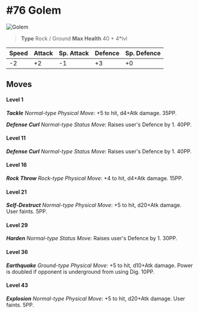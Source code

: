 # #76 Golem


![Golem](https://img.pokemondb.net/sprites/home/normal/1x/golem.png)

> **Type** Rock / Ground
> **Max Health** 40 + 4\*lvl

| Speed | Attack | Sp. Attack | Defence | Sp. Defence |
| ----- | ------ | ---------- | ------- | ----------- |
| -2 | +2 | -1 | +3 | +0 |

## Moves
#### Level 1

***Tackle** Normal-type Physical Move*: +5 to hit, d4+Atk damage.  35PP.

***Defense Curl** Normal-type Status Move*: Raises user's Defence by 1. 40PP.
#### Level 11

***Defense Curl** Normal-type Status Move*: Raises user's Defence by 1. 40PP.
#### Level 16

***Rock Throw** Rock-type Physical Move*: +4 to hit, d4+Atk damage.  15PP.
#### Level 21

***Self-Destruct** Normal-type Physical Move*: +5 to hit, d20+Atk damage. User faints. 5PP.
#### Level 29

***Harden** Normal-type Status Move*: Raises user's Defence by 1. 30PP.
#### Level 36

***Earthquake** Ground-type Physical Move*: +5 to hit, d10+Atk damage. Power is doubled if opponent is underground from using Dig. 10PP.
#### Level 43

***Explosion** Normal-type Physical Move*: +5 to hit, d20+Atk damage. User faints. 5PP.

